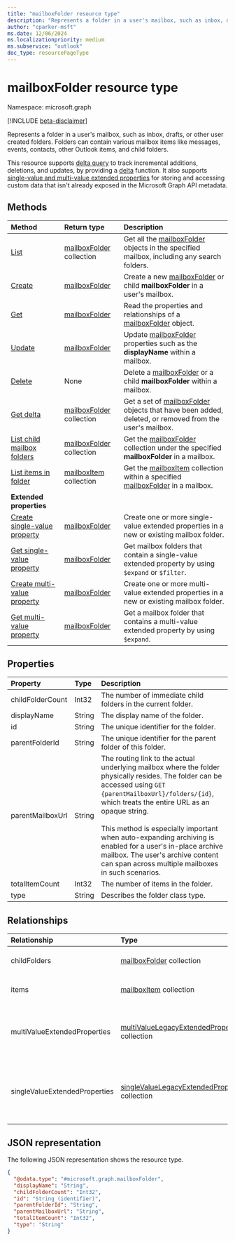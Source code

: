 ```yaml
---
title: "mailboxFolder resource type"
description: "Represents a folder in a user's mailbox, such as inbox, drafts, or other user created folders."
author: "cparker-msft"
ms.date: 12/06/2024
ms.localizationpriority: medium
ms.subservice: "outlook"
doc_type: resourcePageType
---
```


# mailboxFolder resource type

Namespace: microsoft.graph

[!INCLUDE [beta-disclaimer](../../includes/beta-disclaimer.md)]

Represents a folder in a user's mailbox, such as inbox, drafts, or other user created folders. Folders can contain various mailbox items like messages, events, contacts, other Outlook items, and child folders.

This resource supports [delta query](/graph/delta-query-overview) to track incremental additions, deletions, and updates, by providing a [delta](../api/mailboxfolder-delta.md) function. It also supports [single-value and multi-value extended properties](../resources/extended-properties-overview.md) for storing and accessing custom data that isn't already exposed in the Microsoft Graph API metadata.

## Methods
|Method|Return type|Description|
|:---|:---|:---|
|[List](../api/mailbox-list-folders.md)|[mailboxFolder](../resources/mailboxfolder.md) collection|Get all the [mailboxFolder](../resources/mailboxfolder.md) objects in the specified mailbox, including any search folders.|
|[Create](../api/mailbox-post-folders.md)|[mailboxFolder](../resources/mailboxfolder.md)|Create a new [mailboxFolder](../resources/mailboxfolder.md) or child **mailboxFolder** in a user's mailbox.|
|[Get](../api/mailboxfolder-get.md)|[mailboxFolder](../resources/mailboxfolder.md)|Read the properties and relationships of a [mailboxFolder](../resources/mailboxfolder.md) object.|
|[Update](../api/mailboxfolder-update.md)|[mailboxFolder](../resources/mailboxfolder.md)|Update [mailboxFolder](../resources/mailboxfolder.md) properties such as the **displayName** within a mailbox.|
|[Delete](../api/mailbox-delete-folders.md)|None|Delete a [mailboxFolder](../resources/mailboxfolder.md) or a child **mailboxFolder** within a mailbox.|
|[Get delta](../api/mailboxfolder-delta.md)|[mailboxFolder](../resources/mailboxfolder.md) collection|Get a set of [mailboxFolder](../resources/mailboxfolder.md) objects that have been added, deleted, or removed from the user's mailbox.|
|[List child mailbox folders](../api/mailboxfolder-list-childfolders.md)|[mailboxFolder](../resources/mailboxfolder.md) collection|Get the [mailboxFolder](../resources/mailboxfolder.md) collection under the specified **mailboxFolder** in a mailbox.|
|[List items in folder](../api/mailboxfolder-list-items.md)|[mailboxItem](../resources/mailboxitem.md) collection|Get the [mailboxItem](../resources/mailboxitem.md) collection within a specified [mailboxFolder](../resources/mailboxfolder.md) in a mailbox.|
|**Extended properties**| | |
|[Create single-value property](../api/singlevaluelegacyextendedproperty-post-singlevalueextendedproperties.md)|[mailboxFolder](../resources/mailboxfolder.md)|Create one or more single-value extended properties in a new or existing mailbox folder.|
|[Get single-value property](../api/singlevaluelegacyextendedproperty-get.md)|[mailboxFolder](../resources/mailboxfolder.md)|Get mailbox folders that contain a single-value extended property by using `$expand` or `$filter`.|
|[Create multi-value property](../api/multivaluelegacyextendedproperty-post-multivalueextendedproperties.md)|[mailboxFolder](../resources/mailboxfolder.md)|Create one or more multi-value extended properties in a new or existing mailbox folder.|
|[Get multi-value property](../api/multivaluelegacyextendedproperty-get.md)|[mailboxFolder](../resources/mailboxfolder.md)|Get a mailbox folder that contains a multi-value extended property by using `$expand`.|

## Properties
|Property|Type|Description|
|:---|:---|:---|
|childFolderCount|Int32|The number of immediate child folders in the current folder.|
|displayName|String|The display name of the folder.|
|id|String|The unique identifier for the folder.|
|parentFolderId|String|The unique identifier for the parent folder of this folder.|
|parentMailboxUrl|String|The routing link to the actual underlying mailbox where the folder physically resides. The folder can be accessed using `GET {parentMailboxUrl}/folders/{id}`, which treats the entire URL as an opaque string. <br><br> This method is especially important when auto-expanding archiving is enabled for a user's in-place archive mailbox. The user's archive content can span across multiple mailboxes in such scenarios.|
|totalItemCount|Int32|The number of items in the folder.|
|type|String|Describes the folder class type.|

## Relationships
|Relationship|Type|Description|
|:---|:---|:---|
|childFolders|[mailboxFolder](../resources/mailboxfolder.md) collection|The collection of child folders in this folder.|
|items|[mailboxItem](../resources/mailboxitem.md) collection|The collection of items in this folder.|
|multiValueExtendedProperties|[multiValueLegacyExtendedProperty](../resources/multivaluelegacyextendedproperty.md) collection|The collection of multi-value extended properties defined for the **mailboxFolder**.|
|singleValueExtendedProperties|[singleValueLegacyExtendedProperty](../resources/singlevaluelegacyextendedproperty.md) collection|The collection of single-value extended properties defined for the **mailboxFolder**.|

## JSON representation
The following JSON representation shows the resource type.
<!-- {
  "blockType": "resource",
  "keyProperty": "id",
  "@odata.type": "microsoft.graph.mailboxFolder",
  "openType": false
}
-->
``` json
{
  "@odata.type": "#microsoft.graph.mailboxFolder",
  "displayName": "String",
  "childFolderCount": "Int32",
  "id": "String (identifier)",
  "parentFolderId": "String",
  "parentMailboxUrl": "String",
  "totalItemCount": "Int32",
  "type": "String"
}
```
